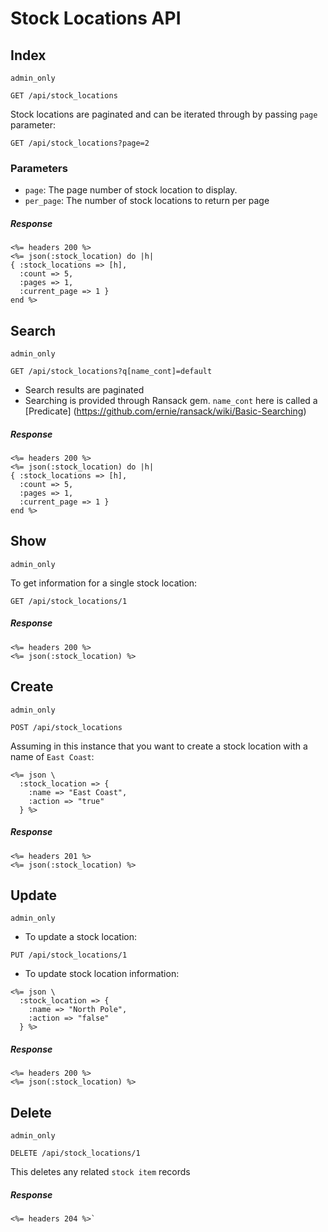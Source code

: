 # Stock Locations API

## Index
`admin_only`
```
GET /api/stock_locations
```
Stock locations are paginated and can be iterated through by passing `page` parameter:
```
GET /api/stock_locations?page=2
```

### Parameters
* `page`: The page number of stock location to display.
* `per_page`: The number of stock locations to return per page

##### Response
```
<%= headers 200 %>
<%= json(:stock_location) do |h|
{ :stock_locations => [h],
  :count => 5,
  :pages => 1,
  :current_page => 1 }
end %>
```

## Search
`admin_only`
```
GET /api/stock_locations?q[name_cont]=default
```
* Search results are paginated
* Searching is provided through Ransack gem. `name_cont` here is called a [Predicate]
(https://github.com/ernie/ransack/wiki/Basic-Searching)

##### Response
```
<%= headers 200 %>
<%= json(:stock_location) do |h|
{ :stock_locations => [h],
  :count => 5,
  :pages => 1,
  :current_page => 1 }
end %>
```

## Show
`admin_only`

To get information for a single stock location:
```
GET /api/stock_locations/1
```

##### Response
```
<%= headers 200 %>
<%= json(:stock_location) %>
```

## Create
`admin_only`
```
POST /api/stock_locations
```
Assuming in this instance that you want to create a stock location with a name of `East Coast`:
```
<%= json \
  :stock_location => {
    :name => "East Coast",
    :action => "true"
  } %>
```

##### Response
```
<%= headers 201 %>
<%= json(:stock_location) %>
```

## Update
`admin_only`

* To update a stock location:
```
PUT /api/stock_locations/1
```
* To update stock location information:
```
<%= json \
  :stock_location => {
    :name => "North Pole",
    :action => "false"
  } %>
```

##### Response
```
<%= headers 200 %>
<%= json(:stock_location) %>
```

## Delete
`admin_only`
```
DELETE /api/stock_locations/1
```
This deletes any related `stock item` records

##### Response
```
<%= headers 204 %>`
